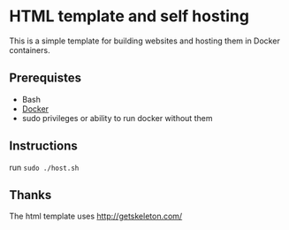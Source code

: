 # HTML template and self hosting 

This is a simple template for building websites and hosting them in Docker containers. 

## Prerequistes 

- Bash 
- [Docker](https://www.docker.com/)
- sudo privileges or ability to run docker without them 

## Instructions

run `sudo ./host.sh`

## Thanks 

The html template uses http://getskeleton.com/
 
